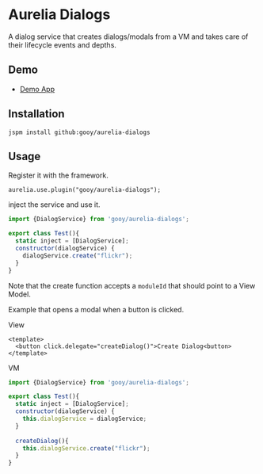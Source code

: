 # Aurelia Dialogs

A dialog service that creates dialogs/modals from a VM and takes care of their lifecycle events and depths.

## Demo

- [Demo App](http://gooy.github.io/aurelia-dialogs-demo)

## Installation

    jspm install github:gooy/aurelia-dialogs

## Usage

Register it with the framework.

    aurelia.use.plugin("gooy/aurelia-dialogs");

inject the service and use it.

```javascript
import {DialogService} from 'gooy/aurelia-dialogs';

export class Test(){
  static inject = [DialogService];
  constructor(dialogService) {
    dialogService.create("flickr");
  }
}
```

Note that the create function accepts a `moduleId` that should point to a View Model.

Example that opens a modal when a button is clicked.

View
```markup
<template>
  <button click.delegate="createDialog()">Create Dialog<button>
</template>
```

VM
```javascript
import {DialogService} from 'gooy/aurelia-dialogs';

export class Test(){
  static inject = [DialogService];
  constructor(dialogService) {
    this.dialogService = dialogService;
  }
  
  createDialog(){
    this.dialogService.create("flickr");
  }
}
```
